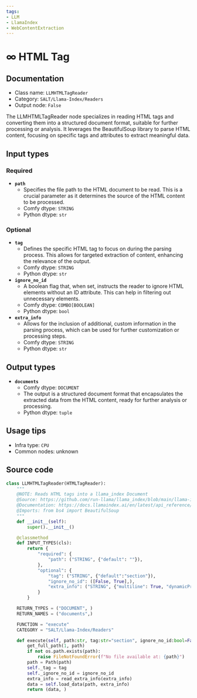 ```yaml
---
tags:
- LLM
- LlamaIndex
- WebContentExtraction
---
```


# ∞ HTML Tag
## Documentation
- Class name: `LLMHTMLTagReader`
- Category: `SALT/Llama-Index/Readers`
- Output node: `False`

The LLMHTMLTagReader node specializes in reading HTML tags and converting them into a structured document format, suitable for further processing or analysis. It leverages the BeautifulSoup library to parse HTML content, focusing on specific tags and attributes to extract meaningful data.
## Input types
### Required
- **`path`**
    - Specifies the file path to the HTML document to be read. This is a crucial parameter as it determines the source of the HTML content to be processed.
    - Comfy dtype: `STRING`
    - Python dtype: `str`
### Optional
- **`tag`**
    - Defines the specific HTML tag to focus on during the parsing process. This allows for targeted extraction of content, enhancing the relevance of the output.
    - Comfy dtype: `STRING`
    - Python dtype: `str`
- **`ignore_no_id`**
    - A boolean flag that, when set, instructs the reader to ignore HTML elements without an ID attribute. This can help in filtering out unnecessary elements.
    - Comfy dtype: `COMBO[BOOLEAN]`
    - Python dtype: `bool`
- **`extra_info`**
    - Allows for the inclusion of additional, custom information in the parsing process, which can be used for further customization or processing steps.
    - Comfy dtype: `STRING`
    - Python dtype: `str`
## Output types
- **`documents`**
    - Comfy dtype: `DOCUMENT`
    - The output is a structured document format that encapsulates the extracted data from the HTML content, ready for further analysis or processing.
    - Python dtype: `tuple`
## Usage tips
- Infra type: `CPU`
- Common nodes: unknown


## Source code
```python
class LLMHTMLTagReader(HTMLTagReader):
    """
    @NOTE: Reads HTML tags into a llama_index Document
    @Source: https://github.com/run-llama/llama_index/blob/main/llama-index-integrations/readers/llama-index-readers-file/llama_index/readers/file/html/base.py
    @Documentation: https://docs.llamaindex.ai/en/latest/api_reference/readers/file/#llama_index.readers.file.HTMLTagReader
    @Imports: from bs4 import BeautifulSoup
    """
    def __init__(self):
        super().__init__()

    @classmethod
    def INPUT_TYPES(cls):
        return {
            "required": {
                "path": ("STRING", {"default": ""}),
            },
            "optional": {
                "tag": ("STRING", {"default":"section"}),
                "ignore_no_id": ([False, True],),
                "extra_info": ("STRING", {"multiline": True, "dynamicPrompts": False, "default": "{}"}),
            }
        }

    RETURN_TYPES = ("DOCUMENT", )
    RETURN_NAMES = ("documents",)

    FUNCTION = "execute"
    CATEGORY = "SALT/Llama-Index/Readers"

    def execute(self, path:str, tag:str="section", ignore_no_id:bool=False, extra_info:str="{}"):
        get_full_path(1, path)
        if not os.path.exists(path):
            raise FileNotFoundError(f"No file available at: {path}")
        path = Path(path)
        self._tag = tag
        self._ignore_no_id = ignore_no_id
        extra_info = read_extra_info(extra_info)
        data = self.load_data(path, extra_info)
        return (data, )

```
